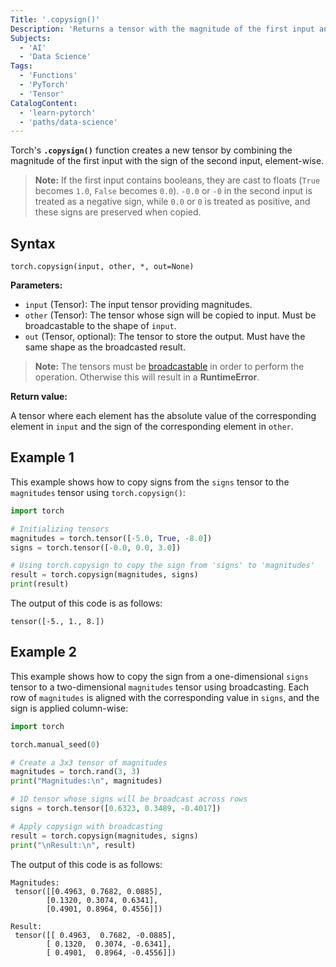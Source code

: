```yaml
---
Title: '.copysign()'
Description: 'Returns a tensor with the magnitude of the first input and the sign of the second input, element-wise.'
Subjects:
  - 'AI'
  - 'Data Science'
Tags:
  - 'Functions'
  - 'PyTorch'
  - 'Tensor'
CatalogContent:
  - 'learn-pytorch'
  - 'paths/data-science'
---
```


Torch's **`.copysign()`** function creates a new tensor by combining the magnitude of the first input with the sign of the second input, element-wise.

> **Note:** If the first input contains booleans, they are cast to floats (`True` becomes `1.0`, `False` becomes `0.0`). `-0.0` or `-0` in the second input is treated as a negative sign, while `0.0` or `0` is treated as positive, and these signs are preserved when copied.

## Syntax

```pseudo
torch.copysign(input, other, *, out=None)
```

**Parameters:**

- `input` (Tensor): The input tensor providing magnitudes.
- `other` (Tensor): The tensor whose sign will be copied to input. Must be broadcastable to the shape of `input`.
- `out` (Tensor, optional): The tensor to store the output. Must have the same shape as the broadcasted result.

> **Note:** The tensors must be [broadcastable](https://www.codecademy.com/resources/docs/numpy/array-broadcasting) in order to perform the operation. Otherwise this will result in a **RuntimeError**.

**Return value:**

A tensor where each element has the absolute value of the corresponding element in `input` and the sign of the corresponding element in `other`.

## Example 1

This example shows how to copy signs from the `signs` tensor to the `magnitudes` tensor using `torch.copysign()`:

```py
import torch

# Initializing tensors
magnitudes = torch.tensor([-5.0, True, -8.0])
signs = torch.tensor([-0.0, 0.0, 3.0])

# Using torch.copysign to copy the sign from 'signs' to 'magnitudes'
result = torch.copysign(magnitudes, signs)
print(result)
```

The output of this code is as follows:

```shell
tensor([-5., 1., 8.])
```

## Example 2

This example shows how to copy the sign from a one-dimensional `signs` tensor to a two-dimensional `magnitudes` tensor using broadcasting. Each row of `magnitudes` is aligned with the corresponding value in `signs`, and the sign is applied column-wise:

```py
import torch

torch.manual_seed(0)

# Create a 3x3 tensor of magnitudes
magnitudes = torch.rand(3, 3)
print("Magnitudes:\n", magnitudes)

# 1D tensor whose signs will be broadcast across rows
signs = torch.tensor([0.6323, 0.3489, -0.4017])

# Apply copysign with broadcasting
result = torch.copysign(magnitudes, signs)
print("\nResult:\n", result)
```

The output of this code is as follows:

```shell
Magnitudes:
 tensor([[0.4963, 0.7682, 0.0885],
        [0.1320, 0.3074, 0.6341],
        [0.4901, 0.8964, 0.4556]])

Result:
 tensor([[ 0.4963,  0.7682, -0.0885],
        [ 0.1320,  0.3074, -0.6341],
        [ 0.4901,  0.8964, -0.4556]])
```
